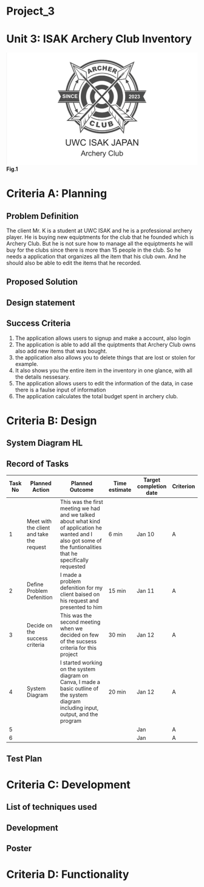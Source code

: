 # Project_3
# Unit 3: ISAK Archery Club Inventory

![Archery_club.png](https://github.com/Verlonskg/Project_3/blob/main/Archery%20club.png)
**Fig.1**

# Criteria A: Planning

## Problem Definition

The client Mr. K is a student at UWC ISAK and he is a professional archery player. He is buying new equiptments for the club that he founded which is Archery Club. But he is not sure how to manage all the equiptments he will buy for the clubs since there is more than 15 people in the club. So he needs a application that organizes all the item that his club own. And he should also be able to edit the items that he recorded.

## Proposed Solution



## Design statement



## Success Criteria

1. The application allows users to signup and make a account, also login
2. The application is able to add all the quiptments that Archery Club owns also add new items that was bought.
3. the application also allows you to delete things that are lost or stolen for example.
4. It also shows you the entire item in the inventory in one glance, with all the details nessesary.
5. The application allows users to edit the information of the data, in case there is a faulse input of information
6. The application calculates the total budget spent in archery club.


# Criteria B: Design

## System Diagram **HL**





## Record of Tasks
| Task No | Planned Action | Planned Outcome | Time estimate | Target completion date | Criterion |
|---------|---------------------------------------------------------------|-----------------------------------------------------------------------------------------------------------------|---------------|------------------------|-----------| 
| 1       | Meet with the client and take the request | This was the first meeting we had and we talked about what kind of application he wanted and I also got some of the funtionalities that he specifically requested | 6 min | Jan 10 | A
| 2       | Define Problem Defenition | I made a problem defenition for my client baised on his request and presented to him | 15 min | Jan 11 | A
| 3       | Decide on the success criteria | This was the second meeting when we decided on few of the sucsess criteria for this project | 30 min | Jan 12 | A
| 4       | System Diagram | I started working on the system diagram on Canva, I made a basic outline of the system diagram including input, output, and the program | 20 min | Jan 12 | A
| 5       |  |  |  | Jan  | A
| 6       |  |  |  | Jan  | A

## Test Plan

# Criteria C: Development

## List of techniques used

## Development



## Poster



# Criteria D: Functionality


